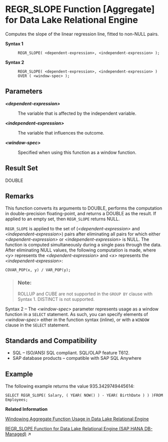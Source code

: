 <!-- loioa57647a684f21015af3cb26e82eae9cd -->

# REGR\_SLOPE Function \[Aggregate\] for Data Lake Relational Engine

Computes the slope of the linear regression line, fitted to non-NULL pairs.




<dl>
<dt><b>

Syntax 1

</b></dt>
<dd>

```
REGR_SLOPE( <dependent-expression>, <independent-expression> );
```



</dd><dt><b>

Syntax 2

</b></dt>
<dd>

```
REGR_SLOPE( <dependent-expression>, <independent-expression> )
OVER ( <window-spec> );
```



</dd>
</dl>



<a name="loioa57647a684f21015af3cb26e82eae9cd__REGR_SLOPE_parm1"/>

## Parameters


<dl>
<dt><b>

*<dependent-expression\>*

</b></dt>
<dd>

The variable that is affected by the independent variable.



</dd><dt><b>

*<independent-expression\>*

</b></dt>
<dd>

The variable that influences the outcome.



</dd><dt><b>

*<window-spec\>*

</b></dt>
<dd>

Specified when using this function as a window function.



</dd>
</dl>



<a name="loioa57647a684f21015af3cb26e82eae9cd__REGR_SLOPE_returns1"/>

## Result Set

DOUBLE



<a name="loioa57647a684f21015af3cb26e82eae9cd__REGR_SLOPE_remarks1"/>

## Remarks

This function converts its arguments to DOUBLE, performs the computation in double-precision floating-point, and returns a DOUBLE as the result. If applied to an empty set, then `REGR_SLOPE` returns NULL.

`REGR_SLOPE` is applied to the set of \(*<dependent-expression\>* and *<independent-expression\>*\) pairs after eliminating all pairs for which either *<dependent-expression\>* or *<independent-expression\>* is NULL. The function is computed simultaneously during a single pass through the data. After eliminating NULL values, the following computation is made, where *<y\>* represents the *<dependent-expression\>* and *<x\>* represents the *<independent-expression\>*:

```
COVAR_POP(x, y) / VAR_POP(y);
```

> ### Note:  
> ROLLUP and CUBE are not supported in the `GROUP BY` clause with Syntax 1. DISTINCT is not supported.

Syntax 2 – The *<window-spec\>* parameter represents usage as a window function in a `SELECT` statement. As such, you can specify elements of *<window-spec\>* either in the function syntax \(inline\), or with a `WINDOW` clause in the `SELECT` statement.



<a name="loioa57647a684f21015af3cb26e82eae9cd__REGR_SLOPE_standards1"/>

## Standards and Compatibility

-   SQL – ISO/ANSI SQL compliant. SQL/OLAP feature T612.
-   SAP database products – compatible with SAP SQL Anywhere



<a name="loioa57647a684f21015af3cb26e82eae9cd__REGR_SLOPE_examples1"/>

## Example

The following example returns the value 935.3429749445614:

```
SELECT REGR_SLOPE( Salary, ( YEAR( NOW() ) - YEAR( BirthDate ) ) )FROM Employees;
```

**Related Information**  


[Windowing Aggregate Function Usage in Data Lake Relational Engine](windowing-aggregate-function-usage-in-data-lake-relational-engine-a527f35.md "A major feature of the ISO/ANSI SQL extensions for OLAP is a construct called a window.")

[REGR_SLOPE Function for Data Lake Relational Engine (SAP HANA DB-Managed)](https://help.sap.com/viewer/a898e08b84f21015969fa437e89860c8/2023_4_QRC/en-US/2b3cc76a26a04898952576a65be0272f.html "Computes the slope of the linear regression line, fitted to non-NULL pairs.") :arrow_upper_right:

